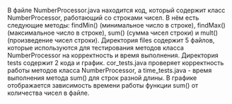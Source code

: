 В файле NumberProcessor.java находится код, который содержит класс NumberProcessor, работающий со строками чисел. В нём есть следующие методы: findMin() (минимальное число в строке), findMax() (максимальное число в строке), sum() (сумма чисел строки) и mult() (произведение чисел строки).
Директория files содержит 5 файлов, которые используются для тестирования методов класса NumberProcessor на корректность и время выполнения.
Директория tests содержит 2 кода и график. cor_tests.java проверяет корректность работы методов класса NumberProcessor, а time_tests.java - время выполнения метода sum() для строк разной длины. В графике отображается зависимость времени работы функции sum() от количества чисел в файле. 
